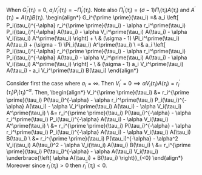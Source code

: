 When $G_i^\prime(\tau_i) = 0$, $a_i V_i^\prime(\tau_i) = - \Pi_i^\prime(\tau_i)$. Note also $\Pi_i^\prime(\tau_i) = (\sigma - 1) \Pi_i(\tau_i) A(\tau_i)$ and $A^\prime(\tau_i) = A(\tau_i) B(\tau_i)$.
\begin{align*}
G_i^{\prime \prime}(\tau_i) =& a_i \left[ P_i(\tau_i)^{-\alpha} r_i^{\prime \prime}(\tau_i) - \alpha r_i^\prime(\tau_i) P_i(\tau_i)^{-\alpha} A(\tau_i) - \alpha V_i^\prime(\tau_i) A(\tau_i) - \alpha V_i(\tau_i) A^\prime(\tau_i) \right] + \\
& (\sigma - 1) \Pi_i^\prime(\tau_i) A(\tau_i) + (\sigma - 1) \Pi_i(\tau_i) A^\prime(\tau_i) \\
=& a_i \left[ P_i(\tau_i)^{-\alpha} r_i^{\prime \prime}(\tau_i) - \alpha r_i^\prime(\tau_i) P_i(\tau_i)^{-\alpha} A(\tau_i) - \alpha V_i^\prime(\tau_i) A(\tau_i) - \alpha V_i(\tau_i) A^\prime(\tau_i) \right] - \\
& (\sigma - 1) a_i V_i^\prime(\tau_i) A(\tau_i) - a_i V_i^\prime(\tau_i) B(\tau_i)
\end{align*}

Consider first the case where $a_i = \infty$. Then $V_i^\prime = 0 \implies \alpha V_i(\tau_i) A(\tau_i) = r_i^\prime(\tau_i) P_i(\tau_i)^{-\alpha}$. Then,
\begin{align*}
V_i^{\prime \prime}(\tau_i) &= r_i^{\prime \prime}(\tau_i) P(\tau_i)^{-\alpha} - \alpha r_i^\prime(\tau_i) P_i(\tau_i)^{-\alpha} A(\tau_i) - \alpha V_i^\prime(\tau_i) A(\tau_i) - \alpha V_i(\tau_i) A^\prime(\tau_i) \\
&= r_i^{\prime \prime}(\tau_i) P(\tau_i)^{-\alpha} - \alpha r_i^\prime(\tau_i) P_i(\tau_i)^{-\alpha} A(\tau_i) - \alpha V_i(\tau_i) A^\prime(\tau_i) \\
&= r_i^{\prime \prime}(\tau_i) P(\tau_i)^{-\alpha} - \alpha r_i^\prime(\tau_i) P_i(\tau_i)^{-\alpha} A(\tau_i) - \alpha V_i(\tau_i) A(\tau_i) B(\tau_i) \\
&= r_i^{\prime \prime}(\tau_i) P(\tau_i)^{-\alpha} - \alpha^2 V_i(\tau_i) A(\tau_i)^2 - \alpha V_i(\tau_i) A(\tau_i) B(\tau_i) \\
&= r_i^{\prime \prime}(\tau_i) P(\tau_i)^{-\alpha} - \alpha A(\tau_i) V_i(\tau_i) \underbrace{\left( \alpha A(\tau_i) + B(\tau_i) \right)}_{<0}
\end{align*}
Moreover since $r_i^{\prime}(\tau_i) > 0$ then $r_i^{\prime \prime}(\tau_i) < 0$.